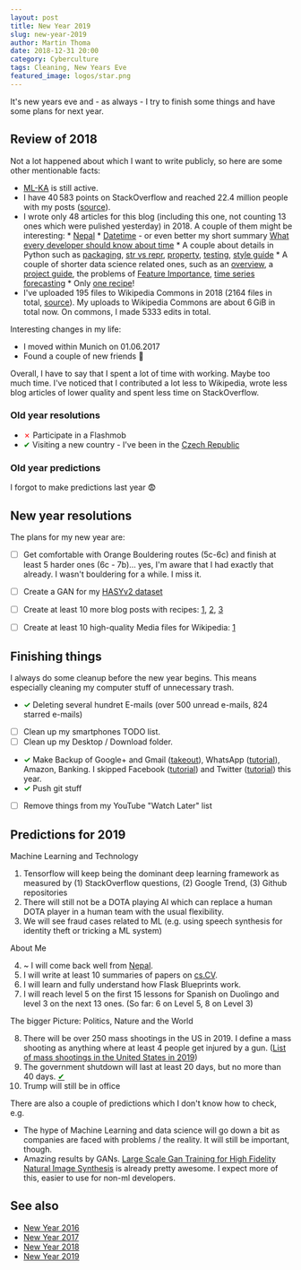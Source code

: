 ```yaml
---
layout: post
title: New Year 2019
slug: new-year-2019
author: Martin Thoma
date: 2018-12-31 20:00
category: Cyberculture
tags: Cleaning, New Years Eve
featured_image: logos/star.png
---
```


It's new years eve and - as always - I try to finish some things and have some
plans for next year.


## Review of 2018

Not a lot happened about which I want to write publicly, so here are some other
mentionable facts:

* [ML-KA](https://ml-ka.de/) is still active.
* I have 40&thinsp;583&nbsp;points on StackOverflow and reached 22.4&nbsp;million people
  with my posts ([source](http://stackoverflow.com/users/562769/martin-thoma)).
* I wrote only 48&nbsp;articles for this blog (including this one, not counting 13 ones which were pulished yesterday) in 2018. A couple
  of them might be interesting:
      * [Nepal](https://martin-thoma.com/nepal)
      * [Datetime](https://martin-thoma.com/datetime/) - or even better my short summary [What every developer should know about time](https://zenodo.org/record/1443533)
      * A couple about details in Python such as [packaging](https://martin-thoma.com/python-projects/), [str vs repr](https://martin-thoma.com/str-vs-repr/), [property](https://martin-thoma.com/python-property/), [testing](https://martin-thoma.com/testing-python-code/), [style guide](https://martin-thoma.com/python-style-guide/)
      * A couple of shorter data science related ones, such as an [overview](https://martin-thoma.com/data-science/), a [project guide](https://martin-thoma.com/ds-project-guide/), the problems of [Feature Importance](https://martin-thoma.com/feature-importance/), [time series forecasting](https://martin-thoma.com/forecasting/)
      * Only [one recipe](https://martin-thoma.com/bala-bala/)!
* I've uploaded 195&nbsp;files to Wikipedia Commons in 2018 (2164 files in total, <a href="http://tools.wmflabs.org/ptools/uploadsum.php?user=MartinThoma">source</a>). My uploads to Wikipedia Commons
  are about 6&thinsp;GiB in total now. On commons, I made 5333&nbsp;edits in total.

Interesting changes in my life:

* I moved within Munich on 01.06.2017
* Found a couple of new friends 🙂

Overall, I have to say that I spent a lot of time with working. Maybe too much
time. I've noticed that I contributed a lot less to Wikipedia, wrote less blog
articles of lower quality and spent less time on StackOverflow.


### Old year resolutions

* <span style="color:red;">&#x2717;</span> Participate in a Flashmob
* <span style="color:green;">&#x2714;</span> Visiting a new country - I've been in the [Czech Republic](https://martin-thoma.com/prague/)


### Old year predictions

I forgot to make predictions last year 😨


## New year resolutions

The plans for my new year are:

* [ ] Get comfortable with Orange Bouldering routes (5c-6c) and finish at least
      5 harder ones (6c - 7b)… yes, I'm aware that I had exactly that already.
      I wasn't bouldering for a while. I miss it.
* [ ] Create a GAN for my [HASYv2 dataset](https://arxiv.org/a/thoma_m_1.html)
* [ ] Create at least 10 more blog posts with recipes: [1](https://martin-thoma.com/pho/), [2](https://martin-thoma.com/siomay-ayam/), [3](https://martin-thoma.com/vegetable-curry/)
* [ ] Create at least 10 high-quality Media files for Wikipedia: [1](https://de.wikipedia.org/wiki/Datei:Trigonomatric-functions.svg)


## Finishing things

I always do some cleanup before the new year begins. This means especially
cleaning my computer stuff of unnecessary trash.

* <span style="color:green;font-weight:bold;">✓</span> Deleting several hundret E-mails (over 500 unread e-mails, 824 starred e-mails)
* [ ] Clean up my smartphones TODO list.
* [ ] Clean up my Desktop / Download folder.
* <span style="color:green;font-weight:bold;">✓</span> Make Backup of Google+ and Gmail ([takeout](https://takeout.google.com/settings/takeout)), WhatsApp ([tutorial](https://www.whatsapp.com/faq/en/android/23756533)), Amazon, Banking. I skipped Facebook ([tutorial](https://www.facebook.com/help/131112897028467)) and Twitter ([tutorial](https://support.twitter.com/articles/20170320)) this year.
* <span style="color:green;font-weight:bold;">✓</span> Push git stuff
* [ ] Remove things from my YouTube "Watch Later" list


## Predictions for 2019

Machine Learning and Technology

1. Tensorflow will keep being the dominant deep learning framework as measured
   by (1) StackOverflow questions, (2) Google Trend, (3) Github repositories
2. There will still not be a DOTA playing AI which can replace a human DOTA
   player in a human team with the usual flexibility.
3. We will see fraud cases related to ML (e.g. using speech synthesis for identity theft or tricking a ML system)


About Me

4. ~ I will come back well from [Nepal](https://martin-thoma.com/nepal).
5. I will write at least 10 summaries of papers on [cs.CV](https://arxiv.org/list/cs.CV/recent).
6. I will learn and fully understand how Flask Blueprints work.
7. I will reach level 5 on the first 15 lessons for Spanish on Duolingo and
   level 3 on the next 13 ones. (So far: 6 on Level 5, 8 on Level 3)


The bigger Picture: Politics, Nature and the World

8. There will be over 250 mass shootings in the US in 2019. I define a mass
   shooting as anything where at least 4 people get injured by a gun. ([List of mass shootings in the United States in 2019](https://en.wikipedia.org/wiki/List_of_mass_shootings_in_the_United_States_in_2019))
9. The government shutdown will last at least 20 days, but no more than 40 days. <a href="https://en.wikipedia.org/wiki/2018%E2%80%9319_United_States_federal_government_shutdown"><span style="color:green;">&#x2714;</span></a>
10. Trump will still be in office


There are also a couple of predictions which I don't know how to check, e.g.

* The hype of Machine Learning and data science will go down a bit as companies
  are faced with problems / the reality. It will still be important, though.
* Amazing results by GANs. [Large Scale Gan Training for High Fidelity Natural Image Synthesis](https://arxiv.org/pdf/1809.11096.pdf) is already pretty awesome. I expect more of this, easier to use for non-ml developers.


## See also

* [New Year 2016](https://martin-thoma.com/new-year-2016)
* [New Year 2017](https://martin-thoma.com/new-year-2017)
* [New Year 2018](https://martin-thoma.com/new-year-2018)
* [New Year 2019](https://martin-thoma.com/new-year-2019)
